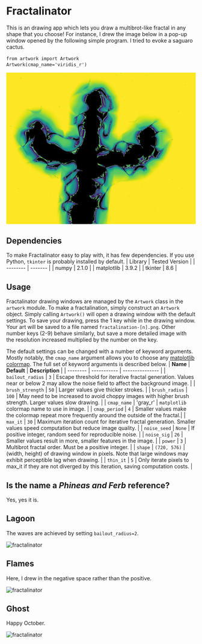 # Fractalinator

This is an drawing app which lets you draw a multibrot-like fractal in any shape that you choose! For instance, I drew the image below in a pop-up 
window opened by the following simple program. I tried to evoke a saguaro cactus.
```
from artwork import Artwork
Artwork(cmap_name='viridis_r')
```
![fractalinator](cactus.png)

## Dependencies
To make Fractalinator easy to play with, it has few dependencies. If you use Python, ```tkinter``` is probably installed by default.
| Library    | Tested Version |
| -------- | ------- |
| numpy  | 2.1.0    |
| matplotlib | 3.9.2     |
| tkinter | 8.6 |

## Usage
Fractalinator drawing windows are managed by the ```Artwork``` class in the ```artwork``` module. To make a fractalination, simply construct an ```Artwork``` object. 
Simply calling ```Artwork()``` will open a drawing window with the default settings. To save your drawing, press the 1 key while in the drawing window. 
Your art will be saved to a file named ```fractalination-[n].png```. Other number keys (2-9) behave similarly, but save a more detailed image with the resolution 
increased multiplied by the number on the key.

The default settings can be changed with a number of keyword arguments. Mostly notably, the ```cmap_name``` argument allows you to choose any [matplotlib colormap](https://matplotlib.org/stable/gallery/color/colormap_reference.html). The full set of keyword arguments is described below.
| **Name** | **Default** | **Description** |
| -------- | ----------- | --------------- |
| ```bailout_radius``` | ```3``` | Escape threshold for iterative fractal generation. Values near or below 2 may allow the noise field to affect the background image. |
| ```brush_strength``` | ```50``` | Larger values give thicker strokes. |
| ```brush_radius``` | ```100``` | May need to be increased to avoid choppy images with higher brush strength. Larger values slow drawing. |
| ```cmap_name``` | 'gray_r' | ```matplotlib``` colormap name to use in image. |
| ```cmap_period``` | ```4``` | Smaller values make the colormap repeat more frequently around the outside of the fractal.|
| ```max_it``` | ```30``` | Maximum iteration count for iterative fractal generation. Smaller values speed computation but reduce image quality. |
| ```noise_seed``` | ```None``` | If positive integer, random seed for reproducible noise. |
| ```noise_sig``` | ```26``` | Smaller values result in more, smaller features in the image. |
| ```power``` | ```3``` | Multibrot fractal order. Must be a positive integer. |
| ```shape``` | ```(720, 576)``` | (width, height) of drawing window in pixels. Note that large windows may exhibit perceptible lag when drawing. |
| ```thin_it``` | ```5``` | Only iterate pixels to max_it if they are not diverged by this iteration, saving computation costs. |

## Is the name a *Phineas and Ferb* reference?
Yes, yes it is.

## Lagoon
The waves are achieved by setting ```bailout_radius=2```.

![fractalinator](lagoon.png)

## Flames
Here, I drew in the negative space rather than the positive.

![fractalinator](flames.png)

## Ghost
Happy October.

![fractalinator](ghost.png)

